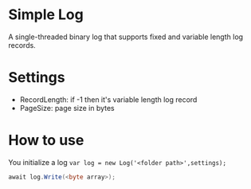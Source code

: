 # Simple Log 
A single-threaded binary log that supports fixed and variable length log records.

# Settings 
* RecordLength: if -1 then it's variable length log record
* PageSize: page size in bytes

# How to use
You initialize a log `var log = new Log('<folder path>',settings);` 
```C#
await log.Write(<byte array>);
```
